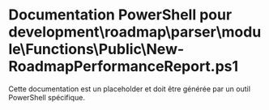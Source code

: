 # Documentation PowerShell pour development\roadmap\parser\module\Functions\Public\New-RoadmapPerformanceReport.ps1

Cette documentation est un placeholder et doit être générée par un outil PowerShell spécifique.

